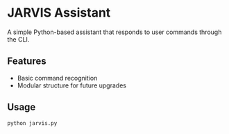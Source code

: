 # JARVIS Assistant

A simple Python-based assistant that responds to user commands through the CLI.

## Features
- Basic command recognition
- Modular structure for future upgrades

## Usage
```bash
python jarvis.py
```
